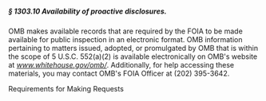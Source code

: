 ##### § 1303.10 Availability of proactive disclosures. #####

OMB makes available records that are required by the FOIA to be made available for public inspection in an electronic format. OMB information pertaining to matters issued, adopted, or promulgated by OMB that is within the scope of 5 U.S.C. 552(a)(2) is available electronically on OMB's website at *www.whitehouse.gov/omb/*. Additionally, for help accessing these materials, you may contact OMB's FOIA Officer at (202) 395-3642.

Requirements for Making Requests